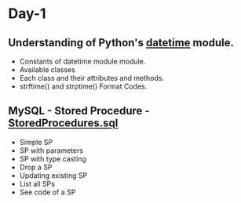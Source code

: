 # Day-1

## Understanding of Python's **[datetime](https://docs.python.org/3/library/datetime.html)** module.

- Constants of datetime module module.
- Available classes
- Each class and their attributes and methods.
- strftime() and strptime() Format Codes.

## MySQL - Stored Procedure - [StoredProcedures.sql](StoredProcedures.sql)

- Simple SP
- SP with parameters
- SP with type casting
- Drop a SP
- Updating existing SP
- List all SPs
- See code of a SP
